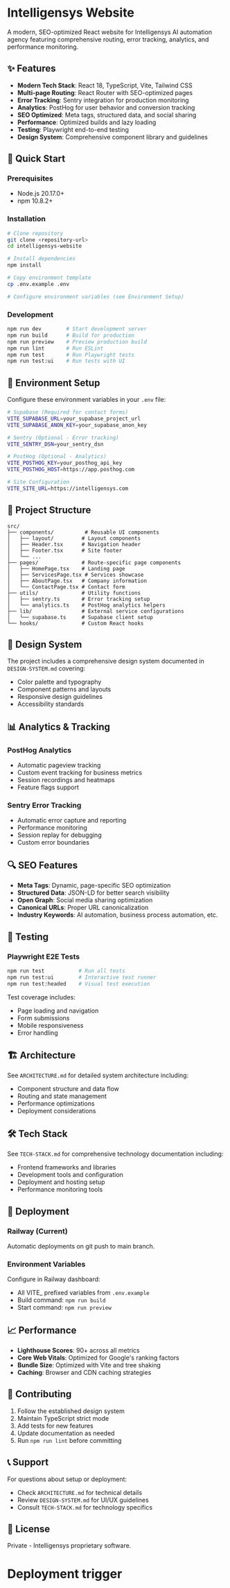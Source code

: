 # Intelligensys Website

A modern, SEO-optimized React website for Intelligensys AI automation agency featuring comprehensive routing, error tracking, analytics, and performance monitoring.

## ✨ Features

- **Modern Tech Stack**: React 18, TypeScript, Vite, Tailwind CSS
- **Multi-page Routing**: React Router with SEO-optimized pages
- **Error Tracking**: Sentry integration for production monitoring
- **Analytics**: PostHog for user behavior and conversion tracking
- **SEO Optimized**: Meta tags, structured data, and social sharing
- **Performance**: Optimized builds and lazy loading
- **Testing**: Playwright end-to-end testing
- **Design System**: Comprehensive component library and guidelines

## 🚀 Quick Start

### Prerequisites
- Node.js 20.17.0+
- npm 10.8.2+

### Installation
```bash
# Clone repository
git clone <repository-url>
cd intelligensys-website

# Install dependencies
npm install

# Copy environment template
cp .env.example .env

# Configure environment variables (see Environment Setup)
```

### Development
```bash
npm run dev        # Start development server
npm run build      # Build for production
npm run preview    # Preview production build
npm run lint       # Run ESLint
npm run test       # Run Playwright tests
npm run test:ui    # Run tests with UI
```

## 🔧 Environment Setup

Configure these environment variables in your `.env` file:

```bash
# Supabase (Required for contact forms)
VITE_SUPABASE_URL=your_supabase_project_url
VITE_SUPABASE_ANON_KEY=your_supabase_anon_key

# Sentry (Optional - Error tracking)
VITE_SENTRY_DSN=your_sentry_dsn

# PostHog (Optional - Analytics)
VITE_POSTHOG_KEY=your_posthog_api_key
VITE_POSTHOG_HOST=https://app.posthog.com

# Site Configuration
VITE_SITE_URL=https://intelligensys.com
```

## 📁 Project Structure

```
src/
├── components/          # Reusable UI components
│   ├── layout/         # Layout components
│   ├── Header.tsx      # Navigation header
│   ├── Footer.tsx      # Site footer
│   └── ...
├── pages/              # Route-specific page components
│   ├── HomePage.tsx    # Landing page
│   ├── ServicesPage.tsx # Services showcase
│   ├── AboutPage.tsx   # Company information
│   └── ContactPage.tsx # Contact form
├── utils/              # Utility functions
│   ├── sentry.ts       # Error tracking setup
│   └── analytics.ts    # PostHog analytics helpers
├── lib/                # External service configurations
│   └── supabase.ts     # Supabase client setup
└── hooks/              # Custom React hooks
```

## 🎨 Design System

The project includes a comprehensive design system documented in `DESIGN-SYSTEM.md` covering:
- Color palette and typography
- Component patterns and layouts
- Responsive design guidelines
- Accessibility standards

## 📊 Analytics & Tracking

### PostHog Analytics
- Automatic pageview tracking
- Custom event tracking for business metrics
- Session recordings and heatmaps
- Feature flags support

### Sentry Error Tracking
- Automatic error capture and reporting
- Performance monitoring
- Session replay for debugging
- Custom error boundaries

## 🔍 SEO Features

- **Meta Tags**: Dynamic, page-specific SEO optimization
- **Structured Data**: JSON-LD for better search visibility
- **Open Graph**: Social media sharing optimization
- **Canonical URLs**: Proper URL canonicalization
- **Industry Keywords**: AI automation, business process automation, etc.

## 🧪 Testing

### Playwright E2E Tests
```bash
npm run test           # Run all tests
npm run test:ui        # Interactive test runner
npm run test:headed    # Visual test execution
```

Test coverage includes:
- Page loading and navigation
- Form submissions
- Mobile responsiveness
- Error handling

## 🏗️ Architecture

See `ARCHITECTURE.md` for detailed system architecture including:
- Component structure and data flow
- Routing and state management
- Performance optimizations
- Deployment considerations

## 🛠️ Tech Stack

See `TECH-STACK.md` for comprehensive technology documentation including:
- Frontend frameworks and libraries
- Development tools and configuration
- Deployment and hosting setup
- Performance monitoring tools

## 🚢 Deployment

### Railway (Current)
Automatic deployments on git push to main branch.

### Environment Variables
Configure in Railway dashboard:
- All VITE_ prefixed variables from `.env.example`
- Build command: `npm run build`
- Start command: `npm run preview`

## 📈 Performance

- **Lighthouse Scores**: 90+ across all metrics
- **Core Web Vitals**: Optimized for Google's ranking factors
- **Bundle Size**: Optimized with Vite and tree shaking
- **Caching**: Browser and CDN caching strategies

## 🤝 Contributing

1. Follow the established design system
2. Maintain TypeScript strict mode
3. Add tests for new features
4. Update documentation as needed
5. Run `npm run lint` before committing

## 📞 Support

For questions about setup or deployment:
- Check `ARCHITECTURE.md` for technical details
- Review `DESIGN-SYSTEM.md` for UI/UX guidelines
- Consult `TECH-STACK.md` for technology specifics

## 📝 License

Private - Intelligensys proprietary software.
# Deployment trigger
